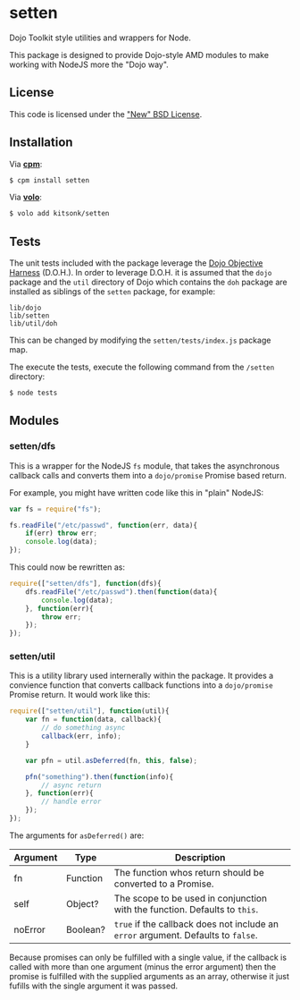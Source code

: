 # setten #

Dojo Toolkit style utilities and wrappers for Node.

This package is designed to provide Dojo-style AMD modules to make working with NodeJS more the "Dojo way".

## License ##

This code is licensed under the ["New" BSD License][license].

## Installation ##

Via **[cpm][cpm]**:

```bash
$ cpm install setten
```

Via **[volo][volo]**:

```bash
$ volo add kitsonk/setten
```

## Tests ##

The unit tests included with the package leverage the [Dojo Objective Harness][doh] (D.O.H.).  In order to leverage
D.O.H. it is assumed that the `dojo` package and the `util` directory of Dojo which contains the `doh` package are 
installed as siblings of the `setten` package, for example:

```
lib/dojo
lib/setten
lib/util/doh
```

This can be changed by modifying the `setten/tests/index.js` package map.

The execute the tests, execute the following command from the `/setten` directory:

```bash
$ node tests
```

## Modules ##

### setten/dfs ###

This is a wrapper for the NodeJS `fs` module, that takes the asynchronous callback calls and converts them into a
`dojo/promise` Promise based return.

For example, you might have written code like this in "plain" NodeJS:

```js
var fs = require("fs");

fs.readFile("/etc/passwd", function(err, data){
	if(err) throw err;
	console.log(data);
});
```

This could now be rewritten as:

```js
require(["setten/dfs"], function(dfs){
	dfs.readFile("/etc/passwd").then(function(data){
		console.log(data);
	}, function(err){
		throw err;
	});
});
```

### setten/util ###

This is a utility library used internerally within the package.  It provides a convience function that converts
callback functions into a `dojo/promise` Promise return.  It would work like this:

```js
require(["setten/util"], function(util){
	var fn = function(data, callback){
		// do something async
		callback(err, info);
	}

	var pfn = util.asDeferred(fn, this, false);

	pfn("something").then(function(info){
		// async return
	}, function(err){
		// handle error
	});
});
```

The arguments for `asDeferred()` are:

 Argument | Type     | Description
----------|----------|--------------------------------------------------------------------------------------
fn        | Function | The function whos return should be converted to a Promise.
self      | Object?  | The scope to be used in conjunction with the function.  Defaults to `this`.
noError   | Boolean? | `true` if the callback does not include an ``error`` argument.  Defaults to `false`.

Because promises can only be fulfilled with a single value, if the callback is called with more than one argument
(minus the error argument) then the promise is fulfilled with the supplied arguments as an array, otherwise it just 
fufills with the single argument it was passed.

[license]: https://github.com/kitsonk/setten/blob/master/LICENSE
[cpm]: https://github.org/kriszyp/cpm
[volo]: http://volojs.org/
[doh]: http://dojotoolkit.org/reference-guide/1.8/util/doh.html